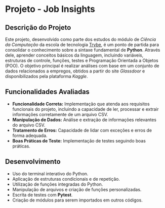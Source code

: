 # Projeto - Job Insights

## Descrição do Projeto

Este projeto, desenvolvido como parte dos estudos do módulo de *Ciência da Computação* da escola de tecnologia [Trybe](https://www.betrybe.com/), é um ponto de partida para consolidar o conhecimento sobre a sintaxe fundamental de **Python**. Através dele, aprender conceitos básicos da linguagem, incluindo variáveis, estruturas de controle, funções, testes e Programação Orientada a Objetos (POO). O objetivo principal é realizar análises com base em um conjunto de dados relacionados a empregos, obtidos a partir do site *Glassdoor* e disponibilizados pela plataforma *Kaggle*.

## Funcionalidades Avaliadas

-   **Funcionalidade Correta:** Implementação que atenda aos requisitos funcionais do projeto, incluindo a capacidade de ler, processar e extrair informações corretamente de um arquivo CSV.
-   **Manipulação de Dados:** Análise e extração de informações relevantes do arquivo CSV.
-   **Tratamento de Erros:** Capacidade de lidar com exceções e erros de forma adequada.
-   **Boas Práticas de Teste:** Implementação de testes seguindo boas práticas.

## Desenvolvimento

-   Uso do terminal interativo do Python.
-   Aplicação de estruturas condicionais e de repetição.
-   Utilização de funções integradas do Python.
-   Manipulação de arquivos e criação de funções personalizadas.
-   Escrita de testes com **Pytest**.
-   Criação de módulos para serem importados em outros códigos.
